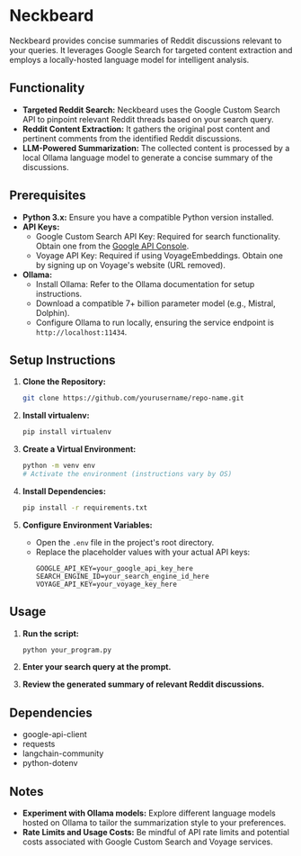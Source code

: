 # Neckbeard

Neckbeard provides concise summaries of Reddit discussions relevant to your queries. It leverages Google Search for targeted content extraction and employs a locally-hosted language model for intelligent analysis.

## Functionality

- **Targeted Reddit Search:** Neckbeard uses the Google Custom Search API to pinpoint relevant Reddit threads based on your search query.
- **Reddit Content Extraction:** It gathers the original post content and pertinent comments from the identified Reddit discussions.
- **LLM-Powered Summarization:** The collected content is processed by a local Ollama language model to generate a concise summary of the discussions.

## Prerequisites

- **Python 3.x:** Ensure you have a compatible Python version installed.
- **API Keys:**
  - Google Custom Search API Key: Required for search functionality. Obtain one from the [Google API Console](https://console.cloud.google.com/apis/dashboard).
  - Voyage API Key: Required if using VoyageEmbeddings. Obtain one by signing up on Voyage's website (URL removed).
- **Ollama:**
  - Install Ollama: Refer to the Ollama documentation for setup instructions.
  - Download a compatible 7+ billion parameter model (e.g., Mistral, Dolphin).
  - Configure Ollama to run locally, ensuring the service endpoint is `http://localhost:11434`.

## Setup Instructions

1. **Clone the Repository:**

   ```bash
   git clone https://github.com/yourusername/repo-name.git
   ```

2. **Install virtualenv:**

   ```bash
   pip install virtualenv
   ```

3. **Create a Virtual Environment:**

   ```bash
   python -m venv env
   # Activate the environment (instructions vary by OS)
   ```

4. **Install Dependencies:**

   ```bash
   pip install -r requirements.txt
   ```

5. **Configure Environment Variables:**

   - Open the `.env` file in the project's root directory.
   - Replace the placeholder values with your actual API keys:
     ```plaintext
     GOOGLE_API_KEY=your_google_api_key_here
     SEARCH_ENGINE_ID=your_search_engine_id_here
     VOYAGE_API_KEY=your_voyage_key_here
     ```

## Usage

1. **Run the script:**

   ```bash
   python your_program.py
   ```

2. **Enter your search query at the prompt.**

3. **Review the generated summary of relevant Reddit discussions.**

## Dependencies

- google-api-client
- requests
- langchain-community
- python-dotenv

## Notes

- **Experiment with Ollama models:** Explore different language models hosted on Ollama to tailor the summarization style to your preferences.
- **Rate Limits and Usage Costs:** Be mindful of API rate limits and potential costs associated with Google Custom Search and Voyage services.
